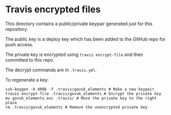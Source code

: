 # Travis encrypted files

This directory contains a public/private keypair generated just for this repository.

The public key is a deploy key which has been added to the GitHub repo for push access.

The private key is encrypted using `travis encrypt-file` and then committed to this repo.

The decrypt commands are in `.travis.yml`.

To regenerate a key:

```
ssh-keygen -b 4096 -f .travis/govuk_elements # Make a new keypair
travis encrypt-file .travis/govuk_elements # Encrypt the private key
mv govuk_elements.enc .travis/ # Move the private key to the right place
rm .travis/govuk_elements # Remove the unencrypted private key
```
